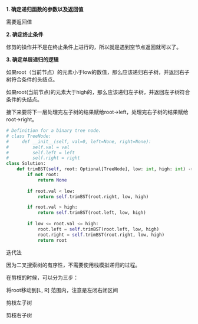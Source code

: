 **1. 确定递归函数的参数以及返回值**

需要返回值

**2. 确定终止条件**

修剪的操作并不是在终止条件上进行的，所以就是遇到空节点返回就可以了。

**3. 确定单层递归的逻辑**

如果root（当前节点）的元素小于low的数值，那么应该递归右子树，并返回右子树符合条件的头结点。

如果root(当前节点)的元素大于high的，那么应该递归左子树，并返回左子树符合条件的头结点。

接下来要将下一层处理完左子树的结果赋给root->left，处理完右子树的结果赋给root->right。

```python
# Definition for a binary tree node.
# class TreeNode:
#     def __init__(self, val=0, left=None, right=None):
#         self.val = val
#         self.left = left
#         self.right = right
class Solution:
    def trimBST(self, root: Optional[TreeNode], low: int, high: int) -> Optional[TreeNode]:
        if not root:
            return None
        
        if root.val < low:
            return self.trimBST(root.right, low, high)

        if root.val > high:
            return self.trimBST(root.left, low, high)
        
        if low <= root.val <= high:
            root.left = self.trimBST(root.left, low, high)
            root.right = self.trimBST(root.right, low, high)
            return root
```


迭代法

因为二叉搜索树的有序性，不需要使用栈模拟递归的过程。

在剪枝的时候，可以分为三步：

将root移动到[L, R] 范围内，注意是左闭右闭区间

剪枝左子树

剪枝右子树

